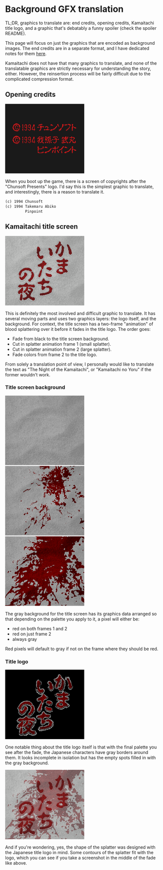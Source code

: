 # Background GFX translation
TL;DR, graphics to translate are: end credits, opening credits, Kamaitachi title logo, and a graphic that's debatably a funny spoiler (check the spoiler README).

This page will focus on just the graphics that are encoded as background images. The end credits are in a separate format, and I have dedicated notes for them [here](/end%20credits/NOTES%20end%20credits.txt).

Kamaitachi does not have that many graphics to translate, and none of the translatable graphics are strictly necessary for understanding the story, either. However, the reinsertion process will be fairly difficult due to the complicated compression format.

## Opening credits
![](/repo%20images/opening%20credits%20screenshot.png)

When you boot up the game, there is a screen of copyrights after the "Chunsoft Presents" logo. I'd say this is the simplest graphic to translate, and interestingly, there is a reason to translate it.
```
(c) 1994 Chunsoft
(c) 1994 Takemaru Abiko
         Pinpoint
```

## Kamaitachi title screen
![](/repo%20images/title%20screen%20screenshot.png)

This is definitely the most involved and difficult graphic to translate. It has several moving parts and uses two graphics layers: the logo itself, and the background. For context, the title screen has a two-frame "animation" of blood splattering over it before it fades in the title logo. The order goes:
- Fade from black to the title screen background.
- Cut in splatter animation frame 1 (small splatter).
- Cut in splatter animation frame 2 (large splatter).
- Fade colors from frame 2 to the title logo.

From solely a translation point of view, I personally would like to translate the text as "The Night of the Kamaitachi", or "Kamaitachi no Yoru" if the former wouldn't work.

### Title screen background
![](/repo%20images/title%20screen%20background%20basic.png)
![](/repo%20images/title%20screen%20background%20frame%201.png)
![](/repo%20images/title%20screen%20background%20frame%202.png)

The gray background for the title screen has its graphics data arranged so that depending on the palette you apply to it, a pixel will either be:
- red on both frames 1 and 2
- red on just frame 2
- always gray

Red pixels will default to gray if not on the frame where they should be red.

### Title logo
![](/repo%20images/title%20logo%20isolated.png)

One notable thing about the title logo itself is that with the final palette you see after the fade, the Japanese characters have gray borders around them. It looks incomplete in isolation but has the empty spots filled in with the gray background.

![](/repo%20images/title%20screen%20in%20middle%20of%20fade%20to%20logo.png)

And if you're wondering, yes, the shape of the splatter was designed with the Japanese title logo in mind. Some contours of the splatter fit with the logo, which you can see if you take a screenshot in the middle of the fade like above.
